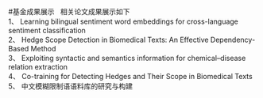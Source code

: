 #基金成果展示  
相关论文成果展示如下<br>
1、	Learning bilingual sentiment word embeddings for cross-language sentiment classification<br>
2、	Hedge Scope Detection in Biomedical Texts: An Effective Dependency-Based Method<br>
3、	Exploiting syntactic and semantics information for chemical–disease relation extraction<br>
4、	Co-training for Detecting Hedges and Their Scope in Biomedical Texts<br>
5、	中文模糊限制语语料库的研究与构建<br>

